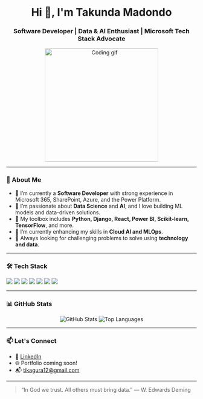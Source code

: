 <h1 align="center">Hi 👋, I'm Takunda Madondo</h1>
<h3 align="center">Software Developer | Data & AI Enthusiast | Microsoft Tech Stack Advocate</h3>

<p align="center">
  <img src="https://media.giphy.com/media/qgQUggAC3Pfv687qPC/giphy.gif" width="300" alt="Coding gif">
</p>

---

### 🚀 About Me

- 💼 I’m currently a **Software Developer** with strong experience in Microsoft 365, SharePoint, Azure, and the Power Platform.
- 🧠 I’m passionate about **Data Science** and **AI**, and I love building ML models and data-driven solutions.
- 🧰 My toolbox includes **Python, Django, React, Power BI, Scikit-learn, TensorFlow**, and more.
- 🌱 I’m currently enhancing my skills in **Cloud AI and MLOps**.
- 🎯 Always looking for challenging problems to solve using **technology and data**.

---

### 🛠️ Tech Stack

<p align="left">
  <img src="https://img.shields.io/badge/Python-3670A0?style=for-the-badge&logo=python&logoColor=white"/>
  <img src="https://img.shields.io/badge/Power%20BI-F2C811?style=for-the-badge&logo=powerbi&logoColor=black"/>
  <img src="https://img.shields.io/badge/React-20232A?style=for-the-badge&logo=react&logoColor=61DAFB"/>
  <img src="https://img.shields.io/badge/Django-092E20?style=for-the-badge&logo=django&logoColor=white"/>
  <img src="https://img.shields.io/badge/Azure-0078D4?style=for-the-badge&logo=microsoftazure&logoColor=white"/>
  <img src="https://img.shields.io/badge/Power%20Apps-742774?style=for-the-badge&logo=microsoftpowerapps&logoColor=white"/>
  <img src="https://img.shields.io/badge/PostgreSQL-336791?style=for-the-badge&logo=postgresql&logoColor=white"/>
</p>

---

### 📊 GitHub Stats

<p align="center">
  <img src="https://github-readme-stats.vercel.app/api?username=your-github-username&show_icons=true&theme=radical" alt="GitHub Stats"/>
  <img src="https://github-readme-stats.vercel.app/api/top-langs/?username=your-github-username&layout=compact&theme=radical" alt="Top Languages"/>
</p>

---

### 📫 Let's Connect

- 🔗 [LinkedIn](https://www.linkedin.com/in/www.linkedin.com/in/takunda-madondo-649b66218/)  
- 🌐 Portfolio coming soon!  
- 📬 tikagura12@gmail.com

---

> “In God we trust. All others must bring data.” — W. Edwards Deming

